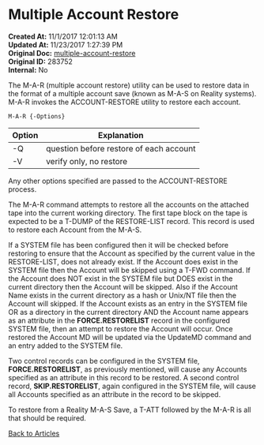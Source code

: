 # Multiple Account Restore

**Created At:** 11/1/2017 12:01:13 AM  
**Updated At:** 11/23/2017 1:27:39 PM  
**Original Doc:** [multiple-account-restore](https://docs.jbase.com/44497-articles/multiple-account-restore)  
**Original ID:** 283752  
**Internal:** No  

The M-A-R (multiple account restore) utility can be used to restore data in the format of a multiple account save (known as M-A-S on Reality systems). M-A-R invokes the ACCOUNT-RESTORE utility to restore each account.

```
M-A-R {-Options}
```

| Option | Explanation |
| --- | --- |
| -Q | question before restore of each account |
| -V | verify only, no restore |

Any other options specified are passed to the ACCOUNT-RESTORE process.

The M-A-R command attempts to restore all the accounts on the attached tape into the current working directory. The first tape block on the tape is expected to be a T-DUMP of the RESTORE-LIST record. This record is used to restore each Account from the M-A-S.

If a SYSTEM file has been configured then it will be checked before restoring to ensure that the Account as specified by the current value in the RESTORE-LIST, does not already exist. If the Account does exist in the SYSTEM file then the Account will be skipped using a T-FWD command. If the Account does NOT exist in the SYSTEM file but DOES exist in the current directory then the Account will be skipped. Also if the Account Name exists in the current directory as a hash or Unix/NT file then the Account will skipped. If the Account exists as an entry in the SYSTEM file OR as a directory in the current directory AND the Account name appears as an attribute in the **FORCE.RESTORELIST** record in the configured SYSTEM file, then an attempt to restore the Account will occur. Once restored the Account MD will be updated via the UpdateMD command and an entry added to the SYSTEM file.

Two control records can be configured in the SYSTEM file, **FORCE.RESTORELIST**, as previously mentioned, will cause any Accounts specified as an attribute in this record to be restored. A second control record, **SKIP.RESTORELIST**, again configured in the SYSTEM file, will cause all Accounts specified as an attribute in the record to be skipped.

To restore from a Reality M-A-S Save, a T-ATT followed by the M-A-R is all that should be required.

[Back to Articles](./../README.md)
